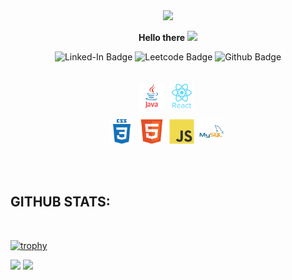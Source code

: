 <div id="header" align="center">
  <img src="https://media.giphy.com/media/UoLt6Tm8wlSnWGfSFs/giphy.gif"
       width="100"/>
</div>

<p align="center">
  <b>Hello there</b>
    <img src="https://media.giphy.com/media/hvRJCLFzcasrR4ia7z/giphy.gif"           width="30px"/>
</p>

<div id="badges" align="center">
  <a src="https://www.linkedin.com/in/ayush-balodi-7024bb1ba/" target="_blank"><img src="https://img.shields.io/badge/LinkedIn-blue?logo=linkedin&logoColor=white&style=for-the-badge" alt="Linked-In Badge"/></a>
  <a src="https://leetcode.com/Ayush_Balodi/" target="_bank"><img src="https://img.shields.io/badge/Leetcode-orange?logo=leetcode&logoColor=white&style=for-the-badge" alt="Leetcode Badge"/></a>
  <a src="https://github.com/Ayush-Balodi/" target="_blank"><img src="https://img.shields.io/badge/Github-black?logo=github&logoColor=white&style=for-the-badge" alt="Github Badge"/></a>
</div>
<br>
<br>

<div align = "center">
  <img src="https://github.com/devicons/devicon/blob/master/icons/java/java-original-wordmark.svg" title="Java" alt="Java" width="40" height="40"/>&nbsp;
  <img src="https://github.com/devicons/devicon/blob/master/icons/react/react-original-wordmark.svg" title="React" alt="React" width="40" height="40"/>&nbsp;


  <img src="https://github.com/devicons/devicon/blob/master/icons/css3/css3-plain-wordmark.svg"  title="CSS3" alt="CSS" width="40" height="40"/>&nbsp;
  <img src="https://github.com/devicons/devicon/blob/master/icons/html5/html5-original.svg" title="HTML5" alt="HTML" width="40" height="40"/>&nbsp;
  <img src="https://github.com/devicons/devicon/blob/master/icons/javascript/javascript-original.svg" title="JavaScript" alt="JavaScript" width="40" height="40"/>&nbsp;
  <img src="https://github.com/devicons/devicon/blob/master/icons/mysql/mysql-original-wordmark.svg" title="MySQL"  alt="MySQL" width="40" height="40"/>&nbsp;
</div>

<br>
<br>
<h2>GITHUB STATS:</h2>
<br>

[![trophy](https://github-profile-trophy.vercel.app/?username=Ayush-Balodi)](https://github.com/ryo-ma/github-profile-trophy)

<img src="https://github-readme-streak-stats.herokuapp.com/?user=Ayush-Balodi" />
<img src="https://github-readme-stats.vercel.app/api/top-langs/?username=Ayush-Balodi&layout=compact&thee=vision-friendly-dark" />

<!--
**Ayush-Balodi/Ayush-Balodi** is a ✨ _special_ ✨ repository because its `README.md` (this file) appears on your GitHub profile.

Here are some ideas to get you started:

- 🔭 I’m currently working on ...
- 🌱 I’m currently learning ...
- 👯 I’m looking to collaborate on ...
- 🤔 I’m looking for help with ...
- 💬 Ask me about ...
- 📫 How to reach me: ...
- 😄 Pronouns: ...
- ⚡ Fun fact: ...
-->
